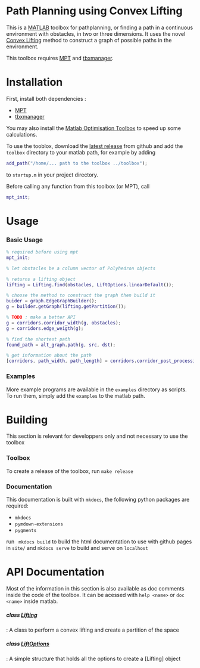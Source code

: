 # Path Planning using Convex Lifting

This is a [MATLAB](https://mathworks.com) toolbox for pathplanning, or finding a path in a continuous environment with obstacles, in two or three dimensions.
It uses the novel [Convex Lifting]() method to construct a graph of possible paths in the environment.

This toolbox requires [MPT]() and [tbxmanager]().

# Installation

First, install both dependencies :

* [MPT]()
* [tbxmanager]()

You may also install the [Matlab Optimisation Toolbox]() to speed up some calculations.


To use the tooblox, download the [latest release]() from github and add the `toolbox` directory to your matlab path, for example by adding
```matlab
add_path("/home/... path to the toolbox ../toolbox");
```
to `startup.m` in your project directory.

Before calling any function from this toolbox (or MPT), call 
```matlab
mpt_init;
```

# Usage

### Basic Usage

```matlab
% required before using mpt
mpt_init; 

% let obstacles be a column vector of Polyhedron objects

% returns a lifting object
lifting = Lifting.find(obstacles, LiftOptions.linearDefault());

% choose the method to construct the graph then build it
buider = graph.EdgeGraphBuilder();
g = builder.getGraph(lifting.getPartition());

% TODO : make a better API
g = corridors.corridor_width(g, obstacles);
g = corridors.edge_weigth(g);

% find the shortest path
found_path = alt_graph.path(g, src, dst);

% get information about the path
[corridors, path_width, path_length] = corridors.corridor_post_processing(G, found_path, 100);
```

### Examples

More example programs are available in the `examples` directory as scripts. To run them, simply add the `examples` to the matlab path.


# Building

This section is relevant for developpers only and not necessary to use the toolbox

### Toolbox

To create a release of the toolbox, run `make release`


### Documentation

This documentation is built with `mkdocs`, the following python packages are required:

* `mkdocs`
* `pymdown-extensions`
* `pygments`


run ` mkdocs build`  to build the html documentation to use with github pages in `site/`
and `mkdocs serve` to build and serve on `localhost`



# API Documentation

Most of the information in this section is also available as doc comments inside the code of the toolbox.
It can be acessed with `help <name>` or `doc <name>` inside matlab.

##### <span class="code"> <span class="kw"> class </span> [Lifting](Lifting.md) </span>
: A class to perform a convex lifting and create a partition of the space

##### <span class="code"> <span class="kw"> class </span> [LiftOptions](LiftOptions.md) </span>
: A simple structure that holds all the options to create a [Lifting] object

